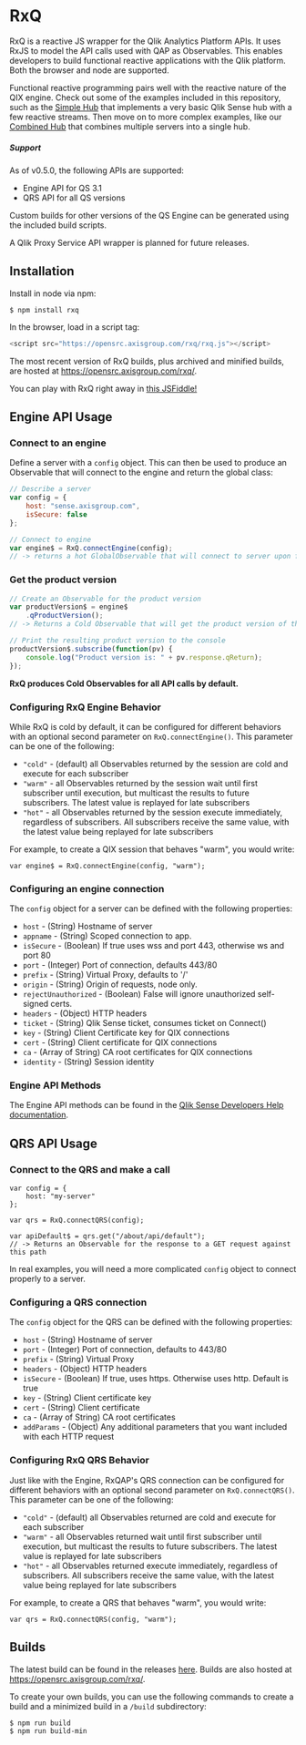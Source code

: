 # RxQ
RxQ is a reactive JS wrapper for the Qlik Analytics Platform APIs. It uses RxJS to model the API calls used with QAP as Observables. This enables developers to build functional reactive applications with the Qlik platform. Both the browser and node are supported. 

Functional reactive programming pairs well with the reactive nature of the QIX engine. Check out some of the examples included in this repository, such as the [Simple Hub](http://viz.axisgroup.com/simple-hub/) that implements a very basic Qlik Sense hub with a few reactive streams. Then move on to more complex examples, like our [Combined Hub](http://viz.axisgroup.com/combined-hub/) that combines multiple servers into a single hub.

##### Support
As of v0.5.0, the following APIs are supported:
- Engine API for QS 3.1
- QRS API for all QS versions

Custom builds for other versions of the QS Engine can be generated using the included build scripts.

A Qlik Proxy Service API wrapper is planned for future releases.

## Installation
Install in node via npm:
```
$ npm install rxq
```

In the browser, load in a script tag:
```javascript
<script src="https://opensrc.axisgroup.com/rxq/rxq.js"></script>
```

The most recent version of RxQ builds, plus archived and minified builds, are hosted at https://opensrc.axisgroup.com/rxq/.

You can play with RxQ right away in [this JSFiddle!](https://jsfiddle.net/8kb7j7s1/)

## Engine API Usage

### Connect to an engine
Define a server with a `config` object. This can then be used to produce an Observable that will connect to the engine and return the global class:
```javascript
// Describe a server
var config = {
    host: "sense.axisgroup.com",
    isSecure: false
};

// Connect to engine
var engine$ = RxQ.connectEngine(config);
// -> returns a hot GlobalObservable that will connect to server upon first subscription
```

### Get the product version
```javascript
// Create an Observable for the product version
var productVersion$ = engine$
    .qProductVersion();
// -> Returns a Cold Observable that will get the product version of the server

// Print the resulting product version to the console
productVersion$.subscribe(function(pv) {
    console.log("Product version is: " + pv.response.qReturn);
});
```

**RxQ produces Cold Observables for all API calls by default.**

### Configuring RxQ Engine Behavior
While RxQ is cold by default, it can be configured for different behaviors with an optional second parameter on `RxQ.connectEngine()`. This parameter can be one of the following:

* `"cold"` - (default) all Observables returned by the session are cold and execute for each subscriber
* `"warm"` - all Observables returned by the session wait until first subscriber until execution, but multicast the results to future subscribers. The latest value is replayed for late subscribers
* `"hot"` - all Observables returned by the session execute immediately, regardless of subscribers. All subscribers receive the same value, with the latest value being replayed for late subscribers

For example, to create a QIX session that behaves "warm", you would write:
```
var engine$ = RxQ.connectEngine(config, "warm");
```

### Configuring an engine connection
The `config` object for a server can be defined with the following properties:
* `host` - (String) Hostname of server
* `appname` - (String) Scoped connection to app.
* `isSecure` - (Boolean) If true uses wss and port 443, otherwise ws and port 80
* `port` - (Integer) Port of connection, defaults 443/80
* `prefix` - (String) Virtual Proxy, defaults to '/'
* `origin` - (String) Origin of requests, node only.
* `rejectUnauthorized` - (Boolean) False will ignore unauthorized self-signed certs.
* `headers` - (Object) HTTP headers
* `ticket` - (String) Qlik Sense ticket, consumes ticket on Connect()
* `key` - (String) Client Certificate key for QIX connections
* `cert` - (String) Client certificate for QIX connections
* `ca` - (Array of String) CA root certificates for QIX connections
* `identity` - (String) Session identity  

### Engine API Methods
The Engine API methods can be found in the [Qlik Sense Developers Help documentation](http://help.qlik.com/en-US/sense-developer/3.1/Subsystems/EngineAPI/Content/Classes/classes.htm).

## QRS API Usage

### Connect to the QRS and make a call 
```
var config = {
    host: "my-server"
};

var qrs = RxQ.connectQRS(config);

var apiDefault$ = qrs.get("/about/api/default");
// -> Returns an Observable for the response to a GET request against this path
```

In real examples, you will need a more complicated `config` object to connect properly to a server.

### Configuring a QRS connection
The `config` object for the QRS can be defined with the following properties:
* `host` - (String) Hostname of server
* `port` - (Integer) Port of connection, defaults to 443/80
* `prefix` - (String) Virtual Proxy
* `headers` - (Object) HTTP headers
* `isSecure` - (Boolean) If true, uses https. Otherwise uses http. Default is true
* `key` - (String) Client certificate key
* `cert` - (String) Client certificate
* `ca` - (Array of String) CA root certificates
* `addParams` - (Object) Any additional parameters that you want included with each HTTP request

### Configuring RxQ QRS Behavior
Just like with the Engine, RxQAP's QRS connection can be configured for different behaviors with an optional second parameter on `RxQ.connectQRS()`. This parameter can be one of the following:

* `"cold"` - (default) all Observables returned are cold and execute for each subscriber
* `"warm"` - all Observables returned wait until first subscriber until execution, but multicast the results to future subscribers. The latest value is replayed for late subscribers
* `"hot"` - all Observables returned execute immediately, regardless of subscribers. All subscribers receive the same value, with the latest value being replayed for late subscribers

For example, to create a QRS that behaves "warm", you would write:
```
var qrs = RxQ.connectQRS(config, "warm");
```

## Builds
The latest build can be found in the releases [here](https://github.com/axisgroup/RxQ/releases/tag/v0.5.0). Builds are also hosted at https://opensrc.axisgroup.com/rxq/.

To create your own builds, you can use the following commands to create a build and a minimized build in a `/build` subdirectory:
```
$ npm run build
$ npm run build-min
```
